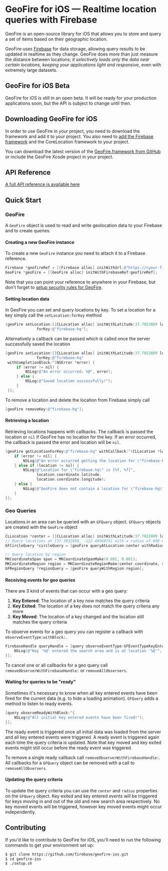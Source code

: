 # GeoFire for iOS — Realtime location queries with Firebase

GeoFire is an open-source library for iOS that allows you to store and query a
set of items based on their geographic location.

GeoFire uses [Firebase](https://www.firebase.com/) for data storage, allowing
query results to be updated in realtime as they change.  GeoFire does more than
just measure the distance between locations; *it selectively loads only the
data near certain locations, keeping your applications light and responsive*,
even with extremely large datasets.

## GeoFire for iOS Beta

GeoFire for iOS is still in an open beta. It will be ready for your production
applications soon, but the API is subject to change until then.

## Downloading GeoFire for iOS

In order to use GeoFire in your project, you need to download the framework and
add it to your project.  You also need to [add the Firebase
framework](https://www.firebase.com/docs/ios-quickstart.html) and the
CoreLocation framework to your project.

You can download the latest version of the [GeoFire.framework from
GitHub](dist/GeoFire.framework.zip) or include the GeoFire Xcode project in your
project.

## API Reference

[A full API reference is available here](https://geofire-ios.firebaseapp.com/docs/)

## Quick Start

### GeoFire

A `GeoFire` object is used to read and write geolocation data to your Firebase
and to create queries.

#### Creating a new GeoFire instance

To create a new `GeoFire` instance you need to attach it to a Firebase reference.

```objective-c
Firebase *geofireRef = [[Firebase alloc] initWithUrl:@"https://<your-firebase>.firebaseio.com/"];
GeoFire *geoFire = [[GeoFire alloc] initWithFirebaseRef:geofireRef];
```
Note that you can point your reference to anywhere in your Firebase, but don't
forget to [setup security rules for
GeoFire](https://github.com/firebase/geofire/blob/master/examples/securityRules/rules.json).

#### Setting location data

In GeoFire you can set and query locations by key. To set a location for a key
simply call the `setLocation:forKey` method

```objective-c
[geoFire setLocation:[[CLLocation alloc] initWithLatitude:37.7853889 longitude:-122.4056973]
              forKey:@"firebase-hq"];
```

Alternatively a callback can be passed which is called once the server
successfully saved the location
```objective-c
[geoFire setLocation:[[CLLocation alloc] initWithLatitude:37.7853889 longitude:-122.4056973]
              forKey:@"firebase-hq"
 withCompletionBlock:^(NSError *error) {
     if (error != nil) {
         NSLog(@"An error occurred: %@", error);
     } else {
         NSLog(@"Saved location successfully!");
     }
 }];
```

To remove a location and delete the location from Firebase simply call
```objective-c
[geoFire removeKey:@"firebase-hq"];
```

#### Retrieving a location

Retrieving locations happens with callbacks. The callback is passed the location
or `nil` if GeoFire has no location for the key. If an error occurred, the
callback is passed the error and location will be `nil`.

```objective-c
[geoFire getLocationForKey:@"firebase-hq" withCallback:^(CLLocation *location, NSError *error) {
    if (error != nil) {
        NSLog(@"An error occurred getting the location for \"firebase-hq\": %@", [error localizedDescription]);
    } else if (location != nil) {
        NSLog(@"Location for \"firebase-hq\" is [%f, %f]",
              location.coordinate.latitude,
              location.coordinate.longitude);
    } else {
        NSLog(@"GeoFire does not contain a location for \"firebase-hq\"");
    }
}];
```

### Geo Queries

Locations in an area can be queried with an `GFQuery` object. `GFQuery` objects are created with the `GeoFire` object

```objective-c
CLLocation *center = [[CLLocation alloc] initWithLatitude:37.7832889 longitude:-122.4056973];
// Query locations at [37.7832889, -122.4056973] with a radius of 600 meters
GFCircleQuery *circleQuery = [geoFire queryAtLocation:center withRadius:0.6];

// Query location by region
MKCoordinateSpan span = MKCoordinateSpanMake(0.001, 0.001);
MKCoordinateRegion region = MKCoordinateRegionMake(center.coordinate, span);
GFRegionQuery *regionQuery = [geoFire queryWithRegion:region];
```

#### Receiving events for geo queries

There are 3 kind of events that can occur with a geo query:

1. **Key Entered**: The location of a key now matches the query criteria
2. **Key Exited**: The location of a key does not match the query criteria any more
3. **Key Moved**: The location of a key changed and the location still matches the query criteria

To observe events for a geo query you can register a callback with `observeEventType:withBlock:`.

```objective-c
FirebaseHandle queryHandle = [query observeEventType:GFEventTypeKeyEntered withBlock:^(NSString *key, CLLocation *location) {
    NSLog(@"Key '%@' entered the search area and is at location '%@'", location);
}];
```

To cancel one or all callbacks for a geo query call `removeObserverWithFirebaseHandle:` or `removeAllObservers`.

#### Waiting for queries to be "ready"

Sometimes it's necessary to know when all key entered events have been fired for
the current data (e.g. to hide a loading animation). `GFQuery` adds a method to
listen to ready events.

```objective-c
[query observeReadyWithBlock:^{
    NSLog(@"All initial key entered events have been fired!");
}];
```

The ready event is triggered once all initial data was loaded from the server
and all key entered events were triggered. A ready event is triggered again each
time the query criteria is updated. Note that key moved and key exited events
might still occur before the ready event was triggered.

To remove a single ready callback call `removeObserverWithFirebaseHandle:`. All
callbacks for a `GFQuery` object can be removed with a call to
`removeAllObservers`.

#### Updating the query criteria

To update the query criteria you can use the `center` and `radius` properties on
the `GFQuery` object. Key exited and key entered events will be triggered for
keys moving in and out of the old and new search area respectively. No key moved
events will be triggered, however key moved events might occur independently.

## Contributing

If you'd like to contribute to GeoFire for iOS, you'll need to run the
following commands to get your environment set up:

```bash
$ git clone https://github.com/firebase/geofire-ios.git
$ cd geofire-ios
$ ./setup.sh
```
